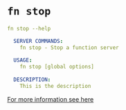 # `fn stop`

```yaml
fn stop --help

  SERVER COMMANDS:
    fn stop - Stop a function server
  
  USAGE:
    fn stop [global options]  
  
  DESCRIPTION:
    This is the description
```

[For more information see here](#)